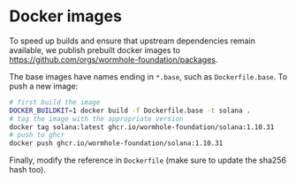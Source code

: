 # Docker images

To speed up builds and ensure that upstream dependencies remain available, we
publish prebuilt docker images to https://github.com/orgs/wormhole-foundation/packages.

The base images have names ending in `*.base`, such as `Dockerfile.base`.
To push a new image:

```sh
# first build the image
DOCKER_BUILDKIT=1 docker build -f Dockerfile.base -t solana .
# tag the image with the appropriate version
docker tag solana:latest ghcr.io/wormhole-foundation/solana:1.10.31
# push to ghcr
docker push ghcr.io/wormhole-foundation/solana:1.10.31
```

Finally, modify the reference in `Dockerfile` (make sure to update the sha256 hash too).
